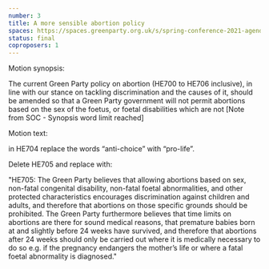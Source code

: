 ```yaml
---
number: 3
title: A more sensible abortion policy
spaces: https://spaces.greenparty.org.uk/s/spring-conference-2021-agenda-forum2/?contentId=77161
status: final
coproposers: 1
---
```

Motion synopsis:


The current Green Party policy on abortion (HE700 to HE706 inclusive), in line with our stance on tackling discrimination and the causes of it, should be amended so that a Green Party government will not permit abortions based on the sex of the foetus, or foetal disabilities which are not [Note from SOC - Synopsis word limit reached]



Motion text:


in HE704 replace the words “anti-choice” with “pro-life”.


Delete HE705 and replace with:


"HE705: The Green Party believes that allowing abortions based on sex, non-fatal congenital disability, non-fatal foetal abnormalities, and other protected characteristics encourages discrimination against children and adults, and therefore that abortions on those specific grounds should be prohibited. The Green Party furthermore believes that time limits on abortions are there for sound medical reasons, that premature babies born at and slightly before 24 weeks have survived, and therefore that abortions after 24 weeks should only be carried out where it is medically necessary to do so e.g. if the pregnancy endangers the mother’s life or where a fatal foetal abnormality is diagnosed."
